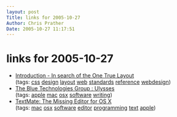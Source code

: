 ```yaml
---
layout: post
Title: links for 2005-10-27  
Author: Chris Prather
Date: 2005-10-27 11:17:51
---
```


# links for 2005-10-27
<ul class="delicious">
	<li>
		<div class="delicious-link"><a href="http://www.positioniseverything.net/articles/onetruelayout/">Introduction - In search of the One True Layout</a></div>
		<div class="delicious-tags">(tags: <a href="http://del.icio.us/perigrin/css">css</a> <a href="http://del.icio.us/perigrin/design">design</a> <a href="http://del.icio.us/perigrin/layout">layout</a> <a href="http://del.icio.us/perigrin/web">web</a> <a href="http://del.icio.us/perigrin/standards">standards</a> <a href="http://del.icio.us/perigrin/reference">reference</a> <a href="http://del.icio.us/perigrin/webdesign">webdesign</a>)</div>
	</li>
	<li>
		<div class="delicious-link"><a href="http://blue-tec.com/ulysses/">The Blue Technologies Group : Ulysses</a></div>
		<div class="delicious-tags">(tags: <a href="http://del.icio.us/perigrin/apple">apple</a> <a href="http://del.icio.us/perigrin/mac">mac</a> <a href="http://del.icio.us/perigrin/osx">osx</a> <a href="http://del.icio.us/perigrin/software">software</a> <a href="http://del.icio.us/perigrin/writing">writing</a>)</div>
	</li>
	<li>
		<div class="delicious-link"><a href="http://macromates.com/">TextMate: The Missing Editor for OS X</a></div>
		<div class="delicious-tags">(tags: <a href="http://del.icio.us/perigrin/mac">mac</a> <a href="http://del.icio.us/perigrin/osx">osx</a> <a href="http://del.icio.us/perigrin/software">software</a> <a href="http://del.icio.us/perigrin/editor">editor</a> <a href="http://del.icio.us/perigrin/programming">programming</a> <a href="http://del.icio.us/perigrin/text">text</a> <a href="http://del.icio.us/perigrin/apple">apple</a>)</div>
	</li>
</ul>

